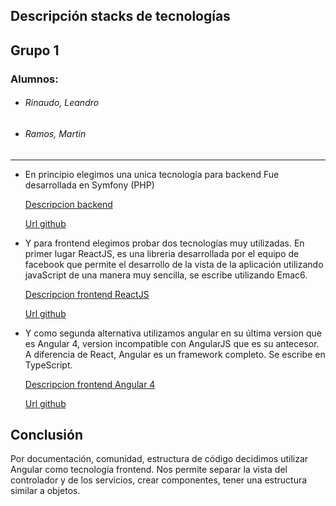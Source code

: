 ## Descripción stacks de tecnologías

## Grupo 1
### Alumnos:  
- ###### Rinaudo, Leandro
- ###### Ramos, Martin
--------------

- En principio elegimos una unica tecnología para backend
  Fue desarrollada en Symfony (PHP)

  [Descripcion backend](backend-symfony.md)

  [Url github](https://github.com/arqsoft-grupo1/backend)

- Y para frontend elegimos probar dos tecnologías muy utilizadas.
En primer lugar ReactJS, es una libreria desarrollada por el equipo de facebook que permite el desarrollo de la vista de la aplicación utilizando javaScript de una manera muy sencilla, se escribe utilizando Emac6.

    [Descripcion frontend ReactJS](frontend-react.md)

    [Url github](https://github.com/arqsoft-grupo1/frontend-react)


- Y como segunda alternativa utilizamos angular en su última version que es Angular 4, version incompatible con AngularJS que es su antecesor. A diferencia de React, Angular es un framework completo. Se escribe en TypeScript.

    [Descripcion frontend Angular 4](frontend-angular.md)

    [Url github](https://github.com/arqsoft-grupo1/frontend-angular)

## Conclusión
Por documentación, comunidad, estructura de código decidimos utilizar Angular como tecnología frontend. Nos permite separar la vista del controlador y de los servicios, crear componentes, tener una estructura similar a objetos.
